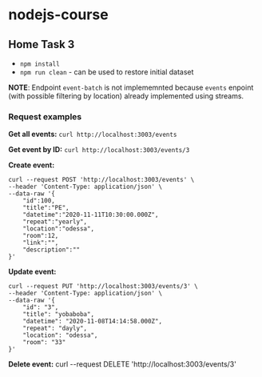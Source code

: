 # nodejs-course

## Home Task 3

- `npm install`
- `npm run clean` - can be used to restore initial dataset

**NOTE**: Endpoint `event-batch` is not implememnted because `events` enpoint (with possible filtering by location) already implemented using streams.

### Request examples

**Get all events:**
`curl http://localhost:3003/events`

**Get event by ID:**
`curl http://localhost:3003/events/3`

**Create event:**
```
curl --request POST 'http://localhost:3003/events' \
--header 'Content-Type: application/json' \
--data-raw '{
    "id":100,
    "title":"PE",
    "datetime":"2020-11-11T10:30:00.000Z",
    "repeat":"yearly",
    "location":"odessa",
    "room":12,
    "link":"",
    "description":""
}'
```

**Update event:**
```
curl --request PUT 'http://localhost:3003/events/3' \
--header 'Content-Type: application/json' \
--data-raw '{
    "id": "3",
    "title": "yobaboba",
    "datetime": "2020-11-08T14:14:58.000Z",
    "repeat": "dayly",
    "location": "odessa",
    "room": "33"
}'
```

**Delete event:**
curl --request DELETE 'http://localhost:3003/events/3'